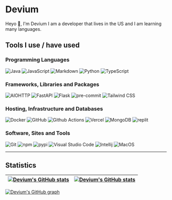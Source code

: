 # Devium

Heyo 👋, I'm Devium I am a developer that lives in the US and I am learning many languages.

## Tools I use / have used

### Programming Languages

![Java](https://img.shields.io/badge/Java-007396?logo=Java&logoColor=white)
![JavaScript](https://img.shields.io/badge/JavaScript-F7DF1E?logo=JavaScript&logoColor=white)
![Markdown](https://img.shields.io/badge/Markdown-000000?logo=Markdown&logoColor=white)
![Python](https://img.shields.io/badge/Python-FFD43B?logo=Python&logoColor=white)
![TypeScript](https://img.shields.io/badge/TypeScript-3178C6?logo=TypeScript&logoColor=white)

### Frameworks, Libraries and Packages

![AIOHTTP](https://img.shields.io/badge/AIOHTTP-2C5BB4?logo=AIOHTTP&logoColor=white)
![FastAPI](https://img.shields.io/badge/FastAPI-009688?logo=FastAPI&logoColor=white)
![Flask](https://img.shields.io/badge/Flask-000000?logo=Flask&logoColor=white)
![pre-commit](https://img.shields.io/badge/pre-commit-FAB040?logo=pre-commit&logoColor=white)
![Tailwind CSS](https://img.shields.io/badge/Tailwind%20CSS-06B6D4?logo=Tailwind%20CSS&logoColor=white)

### Hosting, Infrastructure and Databases

![Docker](https://img.shields.io/badge/Docker-2496ED?logo=Docker&logoColor=white)
![GitHub](https://img.shields.io/badge/GitHub-181717?logo=GitHub&logoColor=white)
![Github Actions](https://img.shields.io/badge/Github%20Actions-2088FF?logo=Github%20Actions&logoColor=white)
![Vercel](https://img.shields.io/badge/Vercel-000000?logo=Vercel&logoColor=white)
![MongoDB](https://img.shields.io/badge/MongoDB-4DB33d?logo=MongoDB&logoColor=white)
![replit](https://img.shields.io/badge/replit-4C4C50?logo=replit&logoColor=white)

### Software, Sites and Tools

![Git](https://img.shields.io/badge/Git-F05032?logo=Git&logoColor=white)
![npm](https://img.shields.io/badge/npm-CB3837?logo=npm&logoColor=white)
![pypi](https://img.shields.io/badge/pypi-FFD242?logo=pypi&logoColor=white)
![Visual Studio Code](https://img.shields.io/badge/Visual%20Studio%20Code-007ACC?logo=Visual%20Studio%20Code&logoColor=white)
![Intellij](https://img.shields.io/badge/Intellij-000000?logo=intellij-idea&logoColor=white)
![MacOS](https://img.shields.io/badge/MacOS-000000?logo=macos&logoColor=white)

---

## Statistics

| <a href="https://github.com/anuraghazra/github-readme-stats"><img src="https://github-readme-stats.vercel.app/api/?username=devium335&theme=midnight-purple&count_private=true&include_all_commits=true&show_icons=true&hide_border=true" alt="Devium's GitHub stats" align="center" /></a> | <a href="https://github.com/anuraghazra/github-readme-stats"><img src="https://github-readme-stats.vercel.app/api/top-langs?username=devium335&theme=midnight-purple&count_private=true&exclude_repo=obsidi&layout=compact&langs_count=10&hide_border=true" alt="Devium's GitHub stats" align="center" /></a> |
| ----------------------------------------------------------------------------------------------------------------------------------------------------------------------------------------------------------------------------------------------------------------------------------------------------- | ----------------------------------------------------------------------------------------------------------------------------------------------------------------------------------------------------------------------------------------------------------------------------------------------------------------------- |

[![Devium's GitHub graph](https://activity-graph.herokuapp.com/graph?username=Devium&bg_color=000000&color=9745f5&line=9745f5&point=FFFFFF&hide_border=true)](https://github.com/ashutosh00710/github-readme-logoity-graph)
